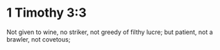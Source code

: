 # 1 Timothy 3:3

Not given to wine, no striker, not greedy of filthy lucre; but patient, not a brawler, not covetous;